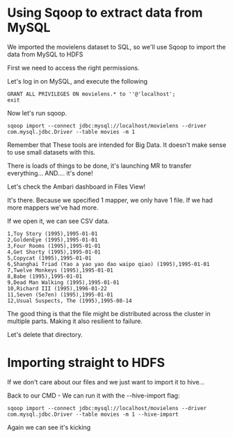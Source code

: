 
# Using Sqoop to extract data from MySQL

We imported the movielens dataset to SQL, so we'll use Sqoop to import the data from MySQL to HDFS

First we need to access the right permissions.

Let's log in on MySQL, and execute the following
```
GRANT ALL PRIVILEGES ON movielens.* to ''@'localhost';
exit
```

Now let's run sqoop.

```
sqoop import --connect jdbc:mysql://localhost/movielens --driver com.mysql.jdbc.Driver --table movies -m 1
```

Remember that These tools are intended for Big Data. It doesn't make sense to use small datasets with this.

There is loads of things to be done, it's launching MR to transfer everything... AND.... it's done!

Let's check the Ambari dashboard in Files View!

It's there. Because we specified 1 mapper, we only have 1 file. If we had more mappers we've had more.

If we open it, we can see CSV data.

```
1,Toy Story (1995),1995-01-01
2,GoldenEye (1995),1995-01-01
3,Four Rooms (1995),1995-01-01
4,Get Shorty (1995),1995-01-01
5,Copycat (1995),1995-01-01
6,Shanghai Triad (Yao a yao yao dao waipo qiao) (1995),1995-01-01
7,Twelve Monkeys (1995),1995-01-01
8,Babe (1995),1995-01-01
9,Dead Man Walking (1995),1995-01-01
10,Richard III (1995),1996-01-22
11,Seven (Se7en) (1995),1995-01-01
12,Usual Suspects, The (1995),1995-08-14
```

The good thing is that the file might be distributed across the cluster in multiple parts. Making it also resilient to failure.

Let's delete that directory.

# Importing straight to HDFS

If we don't care about our files and we just want to import it to hive...

Back to our CMD - We can run it with the --hive-import flag:

```
sqoop import --connect jdbc:mysql://localhost/movielens --driver com.mysql.jdbc.Driver --table movies -m 1 --hive-import
```

Again we can see it's kicking





